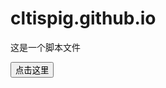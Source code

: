 # cltispig.github.io
<!DOCTYPE html>
<html>
	<head>
		<meta charset="utf-8" />
		<title></title>
		<script>
			function myfuntian(){
				x=document.getElementById("demo");
				x.innerHTML="hello js";
			}
		</script>
	</head>
	<body>
		<p id="demo">这是一个脚本文件</p>
		<button type="button" onclick="myfuntian()">点击这里</button>
	</body>
</html>
